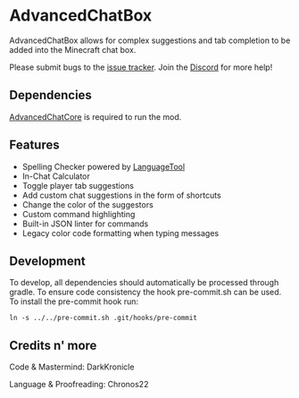 # AdvancedChatBox

AdvancedChatBox allows for complex suggestions and tab completion to be added into the Minecraft chat box.

Please submit bugs to the [issue tracker](https://github.com/DarkKronicle/AdvancedChatBox/issues). Join the [Discord](https://discord.gg/WnaE3uZxDA) for more help!

## Dependencies

[AdvancedChatCore](https://github.com/DarkKronicle/AdvancedChatCore) is required to run the mod.

## Features

- Spelling Checker powered by [LanguageTool](https://languagetool.org)
- In-Chat Calculator
- Toggle player tab suggestions
- Add custom chat suggestions in the form of shortcuts
- Change the color of the suggestors
- Custom command highlighting
- Built-in JSON linter for commands
- Legacy color code formatting when typing messages

## Development

To develop, all dependencies should automatically be processed through gradle. To ensure code consistency the hook pre-commit.sh can be used. To install the pre-commit hook run:

`ln -s ../../pre-commit.sh .git/hooks/pre-commit`

## Credits n' more

Code & Mastermind: DarkKronicle

Language & Proofreading: Chronos22
